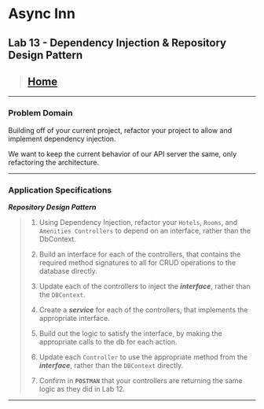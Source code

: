# Async Inn

## Lab 13 - Dependency Injection & Repository Design Pattern

> ## [Home](../README.md)

---

### Problem Domain

Building off of your current project, refactor your project to allow and implement dependency injection.

We want to keep the current behavior of our API server the same, only refactoring the architecture.

---

### Application Specifications

***Repository Design Pattern***

> 1. Using Dependency Injection, refactor your `Hotels`, `Rooms`, and `Amenities Controllers` to depend on an interface, rather than the DbContext.
>
> 2. Build an interface for each of the controllers, that contains the required method signatures to all for CRUD operations to the database directly.
>
> 3. Update each of the controllers to inject the ***interface***, rather than the `DBContext`.
>
> 4. Create a ***service*** for each of the controllers, that implements the appropriate interface.
>
> 5. Build out the logic to satisfy the interface, by making the appropriate calls to the db for each action.
>
> 6. Update each `Controller` to use the appropriate method from the ***interface***, rather than the `DBContext` directly.
>
> 7. Confirm in **`POSTMAN`** that your controllers are returning the same logic as they did in Lab 12.

---
